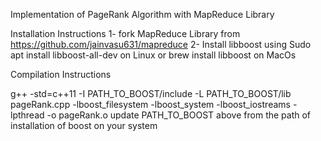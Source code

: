 Implementation of PageRank Algorithm with MapReduce Library


Installation Instructions
1- fork MapReduce Library from https://github.com/jainvasu631/mapreduce
2- Install libboost using Sudo apt install libboost-all-dev on Linux or brew install libboost on MacOs




Compilation Instructions

g++ -std=c++11  -I  PATH_TO_BOOST/include -L PATH_TO_BOOST/lib pageRank.cpp -lboost_filesystem -lboost_system -lboost_iostreams -lpthread -o pageRank.o
update PATH_TO_BOOST above from the path of installation of boost on your system

